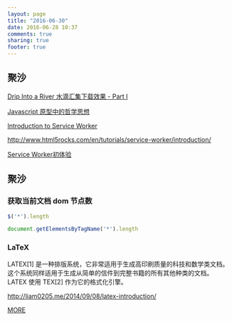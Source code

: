 ```yaml
---
layout: page
title: "2016-06-30"
date: 2016-06-28 10:37
comments: true
sharing: true
footer: true
---
```


## 聚沙

[Drip Into a River 水滴汇集下载效果 - Part I](https://desgard.com/2016/06/28/DGDownloaderButton/)

[Javascript 原型中的哲学思想](http://huang-jerryc.com/2016/06/28/JavaScript%E5%8E%9F%E5%9E%8B%E4%B8%AD%E7%9A%84%E5%93%B2%E5%AD%A6%E6%80%9D%E6%83%B3/)

[Introduction to Service Worker](http://www.w3ctech.com/topic/866)

http://www.html5rocks.com/en/tutorials/service-worker/introduction/


[Service Worker初体验](http://www.alloyteam.com/2016/01/9274/)

## 聚沙

### 获取当前文档 dom 节点数


```js
$('*').length

document.getElementsByTagName('*').length
```


### LaTeX

LATEX[1] 是一种排版系统，它非常适用于生成高印刷质量的科技和数学类文档。这个系统同样适用于生成从简单的信件到完整书籍的所有其他种类的文档。LATEX 使用 TEX[2] 作为它的格式化引擎。

http://liam0205.me/2014/09/08/latex-introduction/


[MORE](http://blog.mirreal.net/note/2016-06-30.html)

